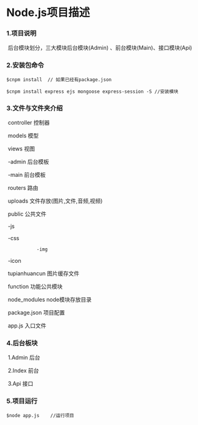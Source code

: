 # Node.js项目描述

### 1.项目说明

​		后台模块划分，三大模块后台模块(Admin) 、前台模块(Main)、接口模块(Api)



### 2.安装包命令

```shell
$cnpm install  // 如果已经有package.json

$cnpm install express ejs mongoose express-session -S //安装模块
```



### 3.文件与文件夹介绍

​		controller  控制器

​		models      模型

​		views          视图

​				-admin 后台模板		

​				-main   前台模板

​		routers       路由

​		uploads      文件存放(图片,文件,音频,视频)

​		public         公共文件

​				-js

​				-css

 			   -img

​				-icon

​        tupianhuancun  图片缓存文件

​        function     功能公共模块

​		node_modules   node模块存放目录

​		package.json  项目配置

​		app.js 入口文件

   

### 4.后台板块

​	1.Admin    后台

​	2.Index      前台

​	3.Api          接口



### 5.项目运行

```
$node app.js    //运行项目
```



















